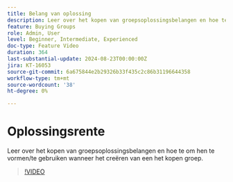 ```yaml
---
title: Belang van oplossing
description: Leer over het kopen van groepsoplossingsbelangen en hoe te om hen te vormen/te gebruiken wanneer het creëren van een het kopen groep.
feature: Buying Groups
role: Admin, User
level: Beginner, Intermediate, Experienced
doc-type: Feature Video
duration: 364
last-substantial-update: 2024-08-23T00:00:00Z
jira: KT-16053
source-git-commit: 6a675844e2b29326b33f435c2c86b31196644358
workflow-type: tm+mt
source-wordcount: '38'
ht-degree: 0%

---
```



# Oplossingsrente

Leer over het kopen van groepsoplossingsbelangen en hoe te om hen te vormen/te gebruiken wanneer het creëren van een het kopen groep.

>[!VIDEO](https://video.tv.adobe.com/v/3450119/?learn=on&captions=dut)
